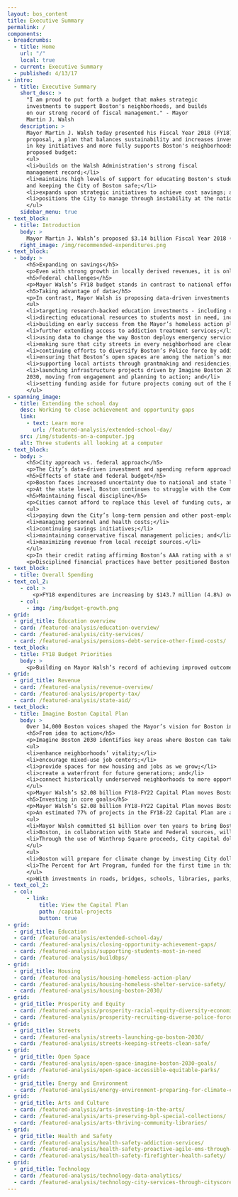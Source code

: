 ```yaml
---
layout: bos_content
title: Executive Summary
permalink: /
components:
- breadcrumbs:
  - title: Home
    url: "/"
    local: true
  - current: Executive Summary
  - published: 4/13/17
- intro:
  - title: Executive Summary
    short_desc: >
      "I am proud to put forth a budget that makes strategic 
      investments to support Boston's neighborhoods, and builds 
      on our strong record of fiscal management." - Mayor 
      Martin J. Walsh
    description: >
      Mayor Martin J. Walsh today presented his Fiscal Year 2018 (FY18) budget 
      proposal, a plan that balances sustainability and increases investments 
      in key initiatives and more fully supports Boston's neighborhoods. The 
      proposed budget:
      <ul>
      <li>builds on the Walsh Administration's strong fiscal 
      management record;</li>
      <li>maintains high levels of support for educating Boston's students 
      and keeping the City of Boston safe;</li>
      <li>expands upon strategic initiatives to achieve cost savings; and</li>
      <li>positions the City to manage through instability at the national level.</li>
      </ul>
    sidebar_menu: true
- text_block:
  - title: Introduction
    body: >
      Mayor Martin J. Walsh’s proposed $3.14 billion Fiscal Year 2018 (FY18) budget balances sustainability, increased investment, and fiscal responsibility. Continuing trends seen in recent years, the Mayor’s proposed FY18 budget relies on growth in property tax and other local receipt revenue, but requires control of growth in departmental spending to offset weak state aid revenue and high fixed cost growth. Budgetary growth is maintained at a responsible level given the need to maintain flexibility in the face of continuing uncertainty at other levels of government. Despite these challenges, the budget makes strong statements about the City’s priorities, as is reflected in the proposed investments.
    right_image: /img/recommended-expenditures.png
- text_block:
  - body: >
      <h5>Expanding on savings</h5>
      <p>Even with strong growth in locally derived revenues, it is only through continued tightening within City departments that the City will be able to afford new and expanded investments after reserving for costs associated with collective bargaining, being assessed for its increasing charter school costs, funding its pension obligations, and paying its debt service. <blockquote>The FY18 proposal builds off of past budgets by expanding savings initiatives, and allows for dollars to be used in high impact areas.</blockquote></p>
      <h5>Federal challenges</h5>
      <p>Mayor Walsh’s FY18 budget stands in contrast to national efforts to dismantle the urban safety net, as seen in the proposed Federal budget. The President has proposed to eliminate critical federal programs that support the production of affordable housing, revitalize Boston’s Main Streets, make heating bills affordable to 20,000 Boston residents, and provide Boston students with valuable after-school programs.</p>
      <h5>Taking advantage of data</h5>
      <p>In contrast, Mayor Walsh is proposing data-driven investments that meet the core needs of Bostonians, including:</p>
      <ul>
      <li>targeting research-backed education investments - including extending the school day for 15,000 students - to close achievement and opportunity gaps;</li>
      <li>directing educational resources to students most in need, including 3,000 BPS students experiencing homelessness;</li>
      <li>building on early success from the Mayor’s homeless action plan implementation;</li>
      <li>further extending access to addiction treatment services;</li>
      <li>using data to change the way Boston deploys emergency services to Boston Common and Recovery Road;</li>
      <li>making sure that city streets in every neighborhood are clean and safe with revitalized lane markings and crosswalks;</li>
      <li>continuing efforts to diversify Boston’s Police force by adding police cadets;</li>
      <li>ensuring that Boston’s open spaces are among the nation’s most equitable and accessible;</li>
      <li>supporting local artists through grantmaking and residencies;</li>
      <li>launching infrastructure projects driven by Imagine Boston 2030 and Go Boston 
      2030, moving from engagement and planning to action; and</li>
      <li>setting funding aside for future projects coming out of the BuildBPS engagement process and partnerships with the Massachusetts School Building Authority (MSBA).</li>
      </ul>
- spanning_image:
  - title: Extending the school day
    desc: Working to close achievement and opportunity gaps
    link:
      - text: Learn more
        url: /featured-analysis/extended-school-day/
    src: /img/students-on-a-computer.jpg
    alt: Three students all looking at a computer
- text_block:
  - body: >
      <h5>City approach vs. federal approach</h5>
      <p>The City’s data-driven investment and spending reform approach to budgeting illustrates an alternative to the type of budget being contemplated at the Federal level. The City’s spending approach continues to emphasize the preservation and expansion of offerings to our most vulnerable residents, made possible by the implementation of strategic reforms. <blockquote>In this budget, the City is avoiding $60 million in costs through reforms implemented since Mayor Walsh’s first budget.</blockquote> These strategic savings initiatives allow Boston to meet its fixed cost obligations and make targeted investments in a thriving, healthy, and innovative city. Conversely, the President’s proposed budget would eliminate valuable programs aiding some of our most vulnerable residents.</p>
      <h5>Effects of state and federal budget</h5>
      <p>Boston faces increased uncertainty due to national and state level challenges. In addition to federal budget proposals to eliminate over $24 million in Community Development Block Grant funds flowing through the City of Boston, the President has signed an executive order aimed at cutting funding for “Sanctuary Cities,” and has supported health care legislation that would have created over a $1 billion hole in the Commonwealth of Massachusetts’ budget. Further federal divestment from its Public Housing Authority is also possible, and reduced federal education grants to serve students in poverty have been proposed.</p>
      <p>At the state level, Boston continues to struggle with the Commonwealth’s underfunding of the Charter School Tuition Reimbursement, from which the City is projected to lose $25 million in FY18 alone.</p>
      <h5>Maintaining fiscal discipline</h5>
      <p>Cities cannot afford to replace this level of funding cuts, and Massachusetts communities, with revenue tightly constrained by state law, will be particularly challenged in the event of federal or state divestment. This instability from the federal and state level requires increased stability and strong fiscal management at the City level. Mayor Walsh’s FY18 budget continues the fiscal discipline that was recently praised by rating agencies by:</p>
      <ul>
      <li>paying down the City’s long-term pension and other post-employment benefits obligations;</li>
      <li>managing personnel and health costs;</li>
      <li>continuing savings initiatives;</li>
      <li>maintaining conservative fiscal management policies; and</li>
      <li>maximizing revenue from local receipt sources.</li>
      </ul>
      <p>In their credit rating affirming Boston’s AAA rating with a stable outlook, Moody’s wrote: <blockquote>"The AAA rating reflects the city's strong fiscal management and stable financial position."</blockquote></p>
      <p>Disciplined financial practices have better positioned Boston to manage through changes in state and federal policy and funding levels.</p>
- text_block: 
  - title: Overall Spending
- text_col_2:
    - col: >
        <p>FY18 expenditures are increasing by $143.7 million (4.8%) over FY17 budgeted expenditures. This reflects 4% appropriation growth and 8% fixed cost growth. Of that growth, 40% is dedicated to education 38% will go to all other City Services (such as Police, Fire, and Public Works) and the Public Health Commission, and the remaining 22% of growth will be consumed by pension, debt service and other fixed cost expenditures.</p>
    - col:
      - img: /img/budget-growth.png
- grid:
  - grid_title: Education overview
  - card: /featured-analysis/education-overview/
  - card: /featured-analysis/city-services/
  - card: /featured-analysis/pensions-debt-service-other-fixed-costs/
- text_block:
  - title: FY18 Budget Priorities
    body: >
      <p>Building on Mayor Walsh’s record of achieving improved outcomes across the City’s services - from education to housing, basic city services to the arts - the Mayor is proposing data-driven investments that are aimed at creating a <strong>thriving, healthy and innovative city</strong>. Operating budget investments are made possible due to the smart savings initiatives the City has pursued over the past four years. Through the Imagine Boston Capital Plan, the Mayor is making new capital investments in Boston’s schools, roads, bridges, parks, libraries, community centers, fire stations and other community assets to build the City that Bostonians imagined.</p>
- grid:
  - grid_title: Revenue
  - card: /featured-analysis/revenue-overview/
  - card: /featured-analysis/property-tax/
  - card: /featured-analysis/state-aid/
- text_block:
  - title: Imagine Boston Capital Plan
    body: >
      Over 14,000 Boston voices shaped the Mayor’s vision for Boston in 2030. They envisioned a city that will expand opportunity for all, support a dynamic economy, enhance quality of life, and prepare for climate change.
      <h5>From idea to action</h5>
      <p>Imagine Boston 2030 identifies key areas where Boston can take action to:</p>
      <ul>
      <li>enhance neighborhoods’ vitality;</li>
      <li>encourage mixed-use job centers;</li>
      <li>provide spaces for new housing and jobs as we grow;</li>
      <li>create a waterfront for future generations; and</li>
      <li>connect historically underserved neighborhoods to more opportunities.</li>
      </ul>
      <p>Mayor Walsh’s $2.08 billion FY18-FY22 Capital Plan moves Boston residents’ priorities from idea to action, and invests in creating the city Bostonians imagine for the future. Under the Imagine Boston 2030 umbrella, the City is investing deeply in the core goals of BuildBPS, Go Boston 2030, Boston Creates, and Climate Ready Boston.</p>
      <h5>Investing in core goals</h5>
      <p>Mayor Walsh’s $2.08 billion FY18-FY22 Capital Plan moves Boston residents’ priorities from idea to action, and invests in creating the city Bostonians imagine for the future. Under the Imagine Boston 2030 umbrella, the City is investing deeply in the core goals of BuildBPS, Go Boston 2030, Boston Creates, and Climate Ready Boston.</p>
      <p>An estimated 77% of projects in the FY18-22 Capital Plan are aligned with the City’s planning efforts:</p>
      <ul>
      <li>Mayor Walsh committed $1 billion over ten years to bring Boston's school buildings into the 21st Century, and this Capital Plan launches that investment with funding for 21st Century Classrooms, MSBA Accelerated Repair Program partnerships, completion of projects in the pipeline, and reserves for future projects coming out of BuildBPS community engagement.</li>
      <li>Boston, in collaboration with State and Federal sources, will invest $709 million over the next five years in implementing the core initiatives outlined in Go Boston 2030: streets that are safer for all users of our roads and sidewalks, particularly pedestrians and cyclists; travel that is more reliable and predictable; and quality transportation choices that improve access to interconnect our neighborhoods for all modes of travel. </li>
      <li>Through the use of Winthrop Square proceeds, City capital dollars, and leveraging external funds, Mayor Walsh plans to carry out early actions to implement Imagine Boston 2030’s Open Space goals, including investing in Franklin Park as a keystone park for the city, completing the Emerald Necklace, and restoring Boston Common to its full vibrancy.</li>
      </ul>
      <ul>
      <li>Boston will prepare for climate change by investing City dollars and outside funding to develop more detailed climate plans for Boston neighborhoods, especially those most at risk for coastal flooding, as recommended in Climate Ready Boston.</li>
      <li>The Percent for Art Program, funded for the first time in this Capital Plan, demonstrates the City’s leadership and commitment to sustainable funding for the arts by setting aside one percent of the City’s annual capital borrowing for the commissioning of public art.</li>
      </ul>
      <p>With investments in roads, bridges, schools, libraries, parks, firehouses, and community centers, the Imagine Boston Capital Plan touches each neighborhood and shapes a City that over 14,000 voices told us they want to see.</p>
- text_col_2:
  - col: 
      - link:
          title: View the Capital Plan
          path: /capital-projects
          button: true
- grid:
  - grid_title: Education
  - card: /featured-analysis/extended-school-day/
  - card: /featured-analysis/closing-opportunity-achievement-gaps/
  - card: /featured-analysis/supporting-students-most-in-need
  - card: /featured-analysis/buildbps/
- grid:
  - grid_title: Housing
  - card: /featured-analysis/housing-homeless-action-plan/
  - card: /featured-analysis/housing-homeless-shelter-service-safety/
  - card: /featured-analysis/housing-boston-2030/
- grid: 
  - grid_title: Prosperity and Equity
  - card: /featured-analysis/prosperity-racial-equity-diversity-economic-mobility/
  - card: /featured-analysis/prosperity-recruiting-diverse-police-force/
- grid: 
  - grid_title: Streets
  - card: /featured-analysis/streets-launching-go-boston-2030/
  - card: /featured-analysis/streets-keeping-streets-clean-safe/
- grid: 
  - grid_title: Open Space
  - card: /featured-analysis/open-space-imagine-boston-2030-goals/
  - card: /featured-analysis/open-space-accessible-equitable-parks/
- grid: 
  - grid_title: Energy and Environment
  - card: /featured-analysis/energy-environment-preparing-for-climate-change/
- grid: 
  - grid_title: Arts and Culture
  - card: /featured-analysis/arts-investing-in-the-arts/
  - card: /featured-analysis/arts-preserving-bpl-special-collections/
  - card: /featured-analysis/arts-thriving-community-libraries/
- grid:
  - grid_title: Health and Safety
  - card: /featured-analysis/health-safety-addiction-services/
  - card: /featured-analysis/health-safety-proactive-agile-ems-through-data/
  - card: /featured-analysis/health-safety-firefighter-health-safety/
- grid: 
  - grid_title: Technology
  - card: /featured-analysis/technology-data-analytics/
  - card: /featured-analysis/technology-city-services-through-cityscore/
---
```

